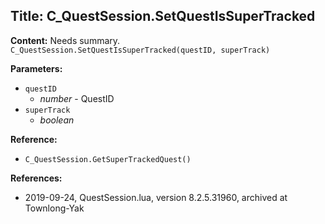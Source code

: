 ## Title: C_QuestSession.SetQuestIsSuperTracked

**Content:**
Needs summary.
`C_QuestSession.SetQuestIsSuperTracked(questID, superTrack)`

**Parameters:**
- `questID`
  - *number* - QuestID
- `superTrack`
  - *boolean*

**Reference:**
- `C_QuestSession.GetSuperTrackedQuest()`

**References:**
- 2019-09-24, QuestSession.lua, version 8.2.5.31960, archived at Townlong-Yak